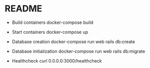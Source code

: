 # README

* Build containers
docker-compose build

* Start containers
docker-compose up

* Database creation
docker-compose run web rails db:create

* Database initialization
docker-compose run web rails db:migrate

* Healthcheck
curl 0.0.0.0:3000/healthcheck
